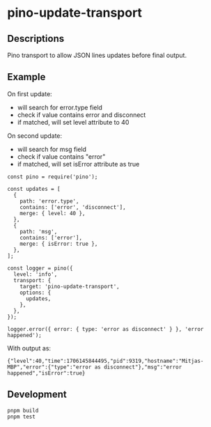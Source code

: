 # pino-update-transport

## Descriptions

Pino transport to allow JSON lines updates before final output.

## Example

On first update:

- will search for error.type field
- check if value contains error and disconnect
- if matched, will set level attribute to 40

On second update:

- will search for msg field
- check if value contains "error"
- if matched, will set isError attribute as true

```
const pino = require('pino');

const updates = [
  {
    path: 'error.type',
    contains: ['error', 'disconnect'],
    merge: { level: 40 },
  },
  {
    path: 'msg',
    contains: ['error'],
    merge: { isError: true },
  },
];

const logger = pino({
  level: 'info',
  transport: {
    target: 'pino-update-transport',
    options: {
      updates,
    },
  },
});

logger.error({ error: { type: 'error as disconnect' } }, 'error happened');
```

With output as:

```
{"level":40,"time":1706145844495,"pid":9319,"hostname":"Mitjas-MBP","error":{"type":"error as disconnect"},"msg":"error happened","isError":true}
```

## Development

```
pnpm build
pnpm test
```
